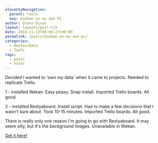 ```yaml
---
eleventyNavigation:
  parent: Tools
  key: Kanban on my own PC
author: Glenn Dixon
layout: layouts/post.njk
date: 2018-11-13T04:08:27+00:00
permalink: /posts/kanban-on-my-own-pc/
categories:
  - OwnYourData
  - Tools
tags:
  - posts
  - notes
---
```

Decided I wanted to 'own my data' when it came to projects. Needed to replicate Trello.

1 - installed Wekan. Easy peasy. Snap install. Imported Trello boards. All good.

2 - installed Restyaboard. Install script. Had to make a few decisions that I wasn't sure about. Took 10-15 minutes. Imported Trello boards. All good.

There is really only one reason I'm going to go with Restyaboard. It may seem silly, but it's the background images. Unavailable in Wekan.

[Get it here!][1]

[1]: https://restya.com/board